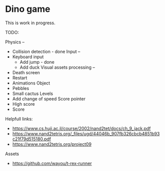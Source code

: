 # Dino game

This is work in progress.

TODO:

Physics – 
- Collision detection - done
Input – 
- Keyboard input 
	- Add jump - done
	- Add duck
Visual assets processing –
- Death screen
- Restart
- Animations
Object
- Pebbles 
- Small cactus
Levels
- Add change of speed
Score pointer
- High score
- Score


Helpfull links:
- https://www.cs.huji.ac.il/course/2002/nand2tet/docs/ch_9_jack.pdf
- https://www.nand2tetris.org/_files/ugd/44046b_907fb326cbcb4851b93c21f79d515180.pdf
- https://www.nand2tetris.org/project09

Assets
- https://github.com/wayou/t-rex-runner